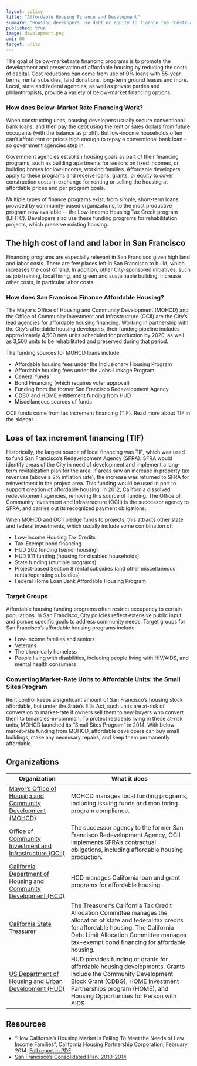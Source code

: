 ```yaml
---
layout: policy
title: "Affordable Housing Finance and Development"
summary: "Housing developers use debt or equity to finance the construction or rehabilitation of housing.  But low-income rents and sales prices cannot cover the costs of repaying market-rate financing.   Below-market rate financing bridges the gap."
published: true
image: development.png
ami: 60
target: units 
---
```


The goal of below-market rate financing programs is to promote the development and preservation of affordable housing by reducing the costs of capital. Cost reductions can come from use of 0% loans with 55-year terms, rental subsidies, land donations, long-term ground leases and more. Local, state and federal agencies, as well as private parties and philanthropists, provide a variety of below-market financing options.

### How does Below-Market Rate Financing Work?
When constructing units, housing developers usually secure conventional bank loans, and then pay the debt using the rent or sales dollars from future occupants (with the balance as profit). But low-income households often can’t afford rent or prices high enough to repay a conventional bank loan - so government agencies step in.

Government agencies establish housing goals as part of their financing programs, such as building apartments for seniors on fixed incomes, or building homes for low-income, working families. Affordable developers apply to these programs and receive loans, grants, or equity to cover construction costs in exchange for renting or selling the housing at affordable prices and per program goals.

Multiple types of finance programs exist, from simple, short-term loans provided by community-based organizations, to the most productive program now available -- the Low-Income Housing Tax Credit program (LIHTC). Developers also use these funding programs for rehabilitation projects, which preserve existing housing.

<aside role="complementary" class="well">
<h1>The high cost of land and labor in San Francisco</h1>
<p>Financing programs are especially relevant in San Francisco given high land and labor costs. There are few places left in San Francisco to build, which increases the cost of land. In addition, other City-sponsored initiatives, such as job training, local hiring, and green and sustainable building, increase other costs, in particular labor costs.</p>
</aside>

### How does San Francisco Finance Affordable Housing?
The Mayor’s Office of Housing and Community Development (MOHCD) and the Office of Community Investment and Infrastructure (OCII) are the City’s lead agencies for affordable housing financing. Working in partnership with the City’s affordable housing developers, their funding pipeline includes approximately 4,500 new units scheduled for production by 2020, as well as 3,500 units to be rehabilitated and preserved during that period.

The funding sources for MOHCD loans include:

- Affordable housing fees under the Inclusionary Housing Program
- Affordable housing fees under the Jobs-Linkage Program
- General funds
- Bond Financing (which requires voter approval)
- Funding from the former San Francisco Redevelopment Agency
- CDBG and HOME entitlement funding from HUD
- Miscellaneous sources of funds

OCII funds come from tax increment financing (TIF). Read more about TIF in the sidebar.

<aside role="complementary" class="well">
<h1>Loss of tax increment financing (TIF)</h1>
<p>Historically, the largest source of local financing was TIF, which was used to fund San Francisco’s Redevelopment Agency (SFRA). SFRA would identify areas of the City in need of development and implement a long-term revitalization plan for the area. If areas saw an increase in property tax revenues (above a 2% inflation rate), the increase was returned to SFRA for reinvestment in the project area. This funding would be used in part to support creation of affordable housing. In 2012, California dissolved redevelopment agencies, removing this source of funding. The Office of Community Investment and Infrastructure (OCII) is the successor agency to SFRA, and carries out its recognized payment obligations.</p>
</aside>

When MOHCD and OCII pledge funds to projects, this attracts other state and federal investments, which usually include some combination of:

- Low-Income Housing Tax Credits
- Tax-Exempt bond financing
- HUD 202 funding (senior housing)
- HUD 811 funding (housing for disabled households)
- State funding (multiple programs)
- Project-based Section 8 rental subsidies (and other miscellaneous rental/operating subsidies)
- Federal Home Loan Bank Affordable Housing Program

### Target Groups
Affordable housing funding programs often restrict occupancy to certain populations. In San Francisco, City policies reflect extensive public input and pursue specific goals to address community needs. Target groups for San Francisco’s affordable housing programs include:

- Low-income families and seniors
- Veterans
- The chronically homeless
- People living with disabilities, including people living with HIV/AIDS, and mental health consumers

### Converting Market-Rate Units to Affordable Units: the Small Sites Program
Rent control keeps a significant amount of San Francisco’s housing stock affordable, but under the State’s Ellis Act, such units are at-risk of conversion to market-rate if owners sell them to new buyers who convert them to tenancies-in-common.  To protect residents living in these at-risk units, MOHCD launched its “Small Sites Program” in 2014.  With below-market-rate funding from MOHCD, affordable developers can buy small buildings, make any necessary repairs, and keep them permanently affordable.

## Organizations
Organization | What it does
-------------|--------------
[Mayor’s Office of Housing and Community Development (MOHCD)](http://sf-moh.org/)	| MOHCD manages local funding programs, including issuing funds and monitoring program compliance.
[Office of Community Investment and Infrastructure (OCII)](http://www.sfredevelopment.org/) | The successor agency to the former San Francisco Redevelopment Agency, OCII implements SFRA’s contractual obligations, including affordable housing production.
[California Department of Housing and Community Development (HCD)](http://www.hcd.ca.gov/) | HCD manages California loan and grant programs for affordable housing.
[California State Treasurer](http://www.treasurer.ca.gov/) | The Treasurer’s California Tax Credit Allocation Committee manages the allocation of state and federal tax credits for affordable housing.  The California Debt Limit Allocation Committee manages tax-exempt bond financing for affordable housing.
[US Department of Housing and Urban Development (HUD)](http://www.hud.gov) | HUD provides funding or grants for affordable housing developments. Grants include the Community Development Block Grant (CDBG), HOME Investment Partnerships program (HOME), and Housing Opportunities for Person with AIDS.

## Resources
- “How California’s Housing Market is Failing To Meet the Needs of Low Income Families”, California Housing Partnership Corporation, February 2014. [Full report in PDF](http://www.chpc.net/dnld/CHPCHousingNeedReport020814FINAL.pdf).
- [San Francisco’s Consolidated Plan, 2010-2014](http://sf-moh.org/Modules/ShowDocument.aspx?documentid=4605)
